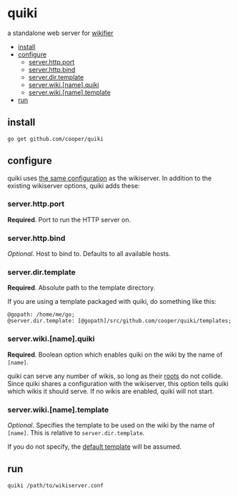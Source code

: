 # quiki

a standalone web server for [wikifier](https://github.com/cooper/wikifier)

* [install](#install)
* [configure](#configure)
  * [server\.http\.port](#serverhttpport)
  * [server\.http\.bind](#serverhttpbind)
  * [server\.dir\.template](#serverdirtemplate)
  * [server\.wiki\.[name]\.quiki](#serverwikinamequiki)
  * [server\.wiki\.[name]\.template](#serverwikinametemplate)
* [run](#run)

## install

```
go get github.com/cooper/quiki
```

## configure

quiki uses
[the same configuration](https://github.com/cooper/wikifier/blob/master/doc/configuration.md#wikifierserver-options)
as the wikiserver. In addition to the existing wikiserver options, quiki adds these:

### server.http.port

__Required__. Port to run the HTTP server on.

### server.http.bind

_Optional_. Host to bind to. Defaults to all available hosts.

### server.dir.template

__Required__. Absolute path to the template directory.

If you are using a template packaged with quiki, do something like this:
```
@gopath: /home/me/go;
@server.dir.template: [@gopath]/src/github.com/cooper/quiki/templates;
```

### server.wiki.[name].quiki

__Required__. Boolean option which enables quiki on the wiki by the name of
`[name]`.

quiki can serve any number of wikis, so long as their
[roots](https://github.com/cooper/wikifier/blob/master/doc/configuration.md#root)
do not collide. Since quiki shares a configuration with the wikiserver, this
option tells quiki which wikis it should serve. If no wikis are enabled, quiki
will not start.

### server.wiki.[name].template

_Optional_. Specifies the template to be used on the wiki by the name of
`[name]`. This is relative to `server.dir.template`.

If you do not specify, the [default template](templates/default) will be
assumed.

## run

```
quiki /path/to/wikiserver.conf
```
